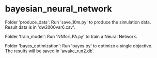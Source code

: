 # bayesian_neural_network

Folder 'produce_data':
  Run 'save_10m.py' to produce the simulation data.
  Result data is in 'dw2000var6.csv'.

Folder 'train_model':
  Run 'NNforLPA.py' to train a Neural Network.

Folder 'bayes_optimization':
  Run 'bayes.py' to optimize a single objective.
  The results will be saved in 'awake_run2.db'.
